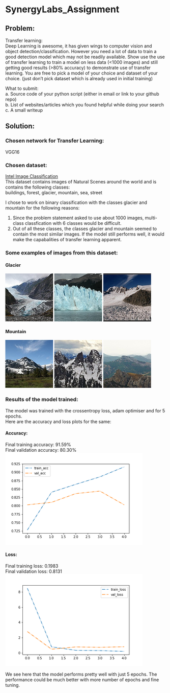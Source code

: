# SynergyLabs_Assignment

## Problem:    

Transfer learning:  
Deep Learning is awesome, it has given wings to computer vision and object
detection/classification. However you need a lot of data to train a good detection model
which may not be readily available. Show use the use of transfer learning to train a model on
less data (<1000 images) and still getting good results (>80% accuracy) to demonstrate use
of transfer learning. You are free to pick a model of your choice and dataset of your choice.
(just don’t pick dataset which is already used in initial training)  

What to submit:  
a. Source code of your python script (either in email or link to your github repo)  
b. List of websites/articles which you found helpful while doing your search  
c. A small writeup  

## Solution:  

### Chosen network for Transfer Learning:  
VGG16

### Chosen dataset:  
[Intel Image Classification](https://www.kaggle.com/puneet6060/intel-image-classification)  
This dataset contains images of Natural Scenes around the world and is contains the following classes:  
buildings, forest, glacier, mountain, sea, street  

I chose to work on binary classification with the classes glacier and mountain for the following reasons:  
1. Since the problem statement asked to use about 1000 images, multi-class classfication with 6 classes would be difficult.
2. Out of all these classes, the classes glacier and mountain seemed to contain the most similar images. If the model still performs well, it would make the capabalities of transfer learning apparent.  

### Some examples of images from this dataset:  

#### Glacier  
![alt text](https://github.com/sravanje/SynergyLabs_Assignment/blob/main/Datasets/main/glacier/20111.jpg?raw=true "Glacier Example")
![alt text](https://github.com/sravanje/SynergyLabs_Assignment/blob/main/Datasets/main/glacier/20059.jpg?raw=true "Glacier Example")
![alt text](https://github.com/sravanje/SynergyLabs_Assignment/blob/main/Datasets/main/glacier/20164.jpg?raw=true "Glacier Example")  

#### Mountain
![alt text](https://github.com/sravanje/SynergyLabs_Assignment/blob/main/Datasets/main/mountain/20107.jpg?raw=true "Mountain Example")
![alt text](https://github.com/sravanje/SynergyLabs_Assignment/blob/main/Datasets/main/mountain/20181.jpg?raw=true "Mountain Example")
![alt text](https://github.com/sravanje/SynergyLabs_Assignment/blob/main/Datasets/main/mountain/20144.jpg?raw=true "Mountain Example")  

### Results of the model trained:  
The model was trained with the crossentropy loss, adam optimiser and for 5 epochs.  
Here are the accuracy and loss plots for the same:  

#### Accuracy:  
Final training accuracy: 91.59%  
Final validation accuracy: 80.30%  
![alt text](https://github.com/sravanje/SynergyLabs_Assignment/blob/main/acc.png?raw=true "Accuracies")

#### Loss:  
Final training loss: 0.1983  
Final validation loss: 0.8131  
![alt text](https://github.com/sravanje/SynergyLabs_Assignment/blob/main/loss.png?raw=true "Losses")


We see here that the model performs pretty well with just 5 epochs. The performance could be much better with more number of epochs and fine tuning.
